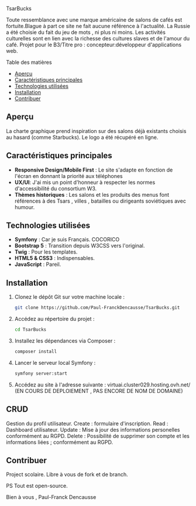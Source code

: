 
TsarBucks

Toute ressemblance avec une marque américaine de salons de cafés est fortuite.Blague à part ce site ne fait aucune référence à l'actualité. La Russie a été choisie du fait du jeu de mots , ni plus ni moins.
Les activités culturelles sont en lien avec la richesse des cultures slaves et de l'amour du café.
Projet pour le B3/Titre pro : concepteur:développeur d'applications web.

Table des matières

- [Aperçu](#aperçu)
- [Caractéristiques principales](#caractéristiques-principales)
- [Technologies utilisées](#technologies-utilisées)
- [Installation](#installation)
- [Contribuer](#contribuer)

## Aperçu

La charte graphique prend inspiration sur des salons déjà existants choisis au hasard (comme Starbucks). Le logo a été récupéré en ligne.

## Caractéristiques principales

- **Responsive Design/Mobile First** : Le site s'adapte en fonction de l'écran en donnant la priorité aux téléphones
- **UX/UI**: J'ai mis un point d'honneur à respecter les normes d'accessibilité du consortium W3.
- **Thèmes historiques** : Les salons et les produits des menus font références à des Tsars , villes , batailles ou dirigeants soviétiques avec humour.
  
## Technologies utilisées

- **Symfony** : Car je suis Français. COCORICO
- **Bootstrap 5** : Transition depuis W3CSS vers l'original.
- **Twig** : Pour les templates.
- **HTML5 & CSS3** : Indispensables.
- **JavaScript** : Pareil.
  
## Installation

1. Clonez le dépôt Git sur votre machine locale :
   ```bash
   git clone https://github.com/Paul-FranckDencausse/TsarBucks.git
   ```
2. Accédez au répertoire du projet :
   ```bash
   cd TsarBucks
   ```
3. Installez les dépendances via Composer :
   ```bash
   composer install
   ```
4. Lancer le serveur local Symfony :
   ```bash
   symfony server:start
   ```
5. Accédez au site à l'adresse suivante :  virtuai.cluster029.hosting.ovh.net/ (EN COURS DE DEPLOIEMENT , PAS ENCORE DE NOM DE DOMAINE)

## CRUD

Gestion du profil utilisateur.
Create : formulaire d'inscription.
Read : Dashboard utilisateur.
Update : Mise à jour des informations personelles conformément au RGPD.
Delete : Possibilité de supprimer son compte et les informations liées ; conformément au RGPD.
   
## Contribuer

Project scolaire. Libre à vous de fork et  de branch.

PS Tout est open-source.

Bien à vous , 
Paul-Franck Dencausse

